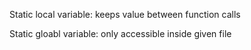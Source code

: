 Static local variable: keeps value between function calls

Static gloabl variable: only accessible inside given file
